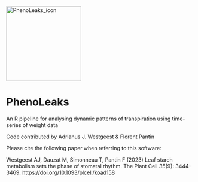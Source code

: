 <img src="https://user-images.githubusercontent.com/42646691/201877742-e20eb356-daba-4134-a622-433232455fbf.png" alt="PhenoLeaks_icon" width="200"/>

# PhenoLeaks 

An R pipeline for analysing dynamic patterns of transpiration using time-series of weight data

Code contributed by Adrianus J. Westgeest & Florent Pantin


Please cite the following paper when referring to this software:

Westgeest AJ, Dauzat M, Simonneau T, Pantin F (2023) Leaf starch metabolism sets the phase of stomatal rhythm. The Plant Cell 35(9): 3444–3469. https://doi.org/10.1093/plcell/koad158

